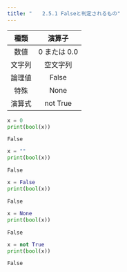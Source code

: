 ```yaml
---
title: "　　2.5.1 Falseと判定されるもの"
---
```


|種類|演算子|
|:-:|:-:|
|数値|0 または 0.0|
|文字列|空文字列|
|論理値|False|
|特殊|None|
|演算式|not True|

```python:サンプルコード：sample_171.py
x = 0
print(bool(x))
```

```text:実行結果
False
```

```python:サンプルコード：sample_172.py
x = ""
print(bool(x))
```

```text:実行結果
False
```

```python:サンプルコード：sample_173.py
x = False
print(bool(x))
```

```text:実行結果
False
```

```python:サンプルコード：sample_174.py
x = None
print(bool(x))
```

```text:実行結果
False
```

```python:サンプルコード：sample_175.py
x = not True
print(bool(x))
```

```text:実行結果
False
```